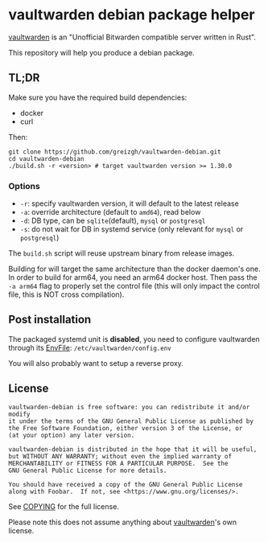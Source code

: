 # vaultwarden debian package helper

[vaultwarden](https://github.com/dani-garcia/vaultwarden) is an "Unofficial Bitwarden compatible server written in Rust".

This repository will help you produce a debian package.

## TL;DR

Make sure you have the required build dependencies:
* docker
* curl

Then:

```
git clone https://github.com/greizgh/vaultwarden-debian.git
cd vaultwarden-debian
./build.sh -r <version> # target vaultwarden version >= 1.30.0
```

### Options

- `-r`: specify vaultwarden version, it will default to the latest release
- `-a`: override architecture (default to `amd64`), read below
- `-d`: DB type, can be `sqlite`(default), `mysql` or `postgresql`
- `-s`: do not wait for DB in systemd service (only relevant for `mysql` or `postgresql`)

The `build.sh` script will reuse upstream binary from release images.

Building for will target the same architecture than the docker daemon's one.
In order to build for arm64, you need an arm64 docker host.
Then pass the `-a arm64` flag to properly set the control file (this will only impact the control file, this is NOT cross compilation).


## Post installation

The packaged systemd unit is **disabled**, you need to configure vaultwarden through its
[EnvFile](https://www.freedesktop.org/software/systemd/man/systemd.service.html#Command%20lines):
`/etc/vaultwarden/config.env`

You will also probably want to setup a reverse proxy.


## License

    vaultwarden-debian is free software: you can redistribute it and/or modify
    it under the terms of the GNU General Public License as published by
    the Free Software Foundation, either version 3 of the License, or
    (at your option) any later version.

    vaultwarden-debian is distributed in the hope that it will be useful,
    but WITHOUT ANY WARRANTY; without even the implied warranty of
    MERCHANTABILITY or FITNESS FOR A PARTICULAR PURPOSE.  See the
    GNU General Public License for more details.

    You should have received a copy of the GNU General Public License
    along with Foobar.  If not, see <https://www.gnu.org/licenses/>.

See [COPYING](./COPYING) for the full license.

Please note this does not assume anything about [vaultwarden](https://github.com/dani-garcia/vaultwarden)'s own license.
